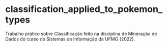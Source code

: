# classification_applied_to_pokemon_types
Trabalho prático sobre Classificação feito na disciplina de Mineração de Dados do curso de Sistemas de Informação da UFMG (2022).
